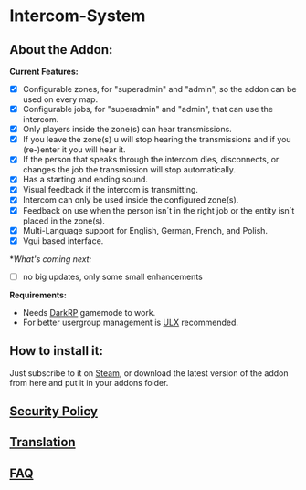 # Intercom-System

## About the Addon:
**Current Features:**
- [x] Configurable zones, for "superadmin" and "admin", so the addon can be used on every map.
- [x] Configurable jobs, for "superadmin" and "admin", that can use the intercom.
- [x] Only players inside the zone(s) can hear transmissions.
- [x] If you leave the zone(s) u will stop hearing the transmissions and if you (re-)enter it you will hear it.
- [x] If the person that speaks through the intercom dies, disconnects, or changes the job the transmission will stop automatically.
- [x] Has a starting and ending sound.
- [x] Visual feedback if the intercom is transmitting.
- [x] Intercom can only be used inside the configured zone(s).
- [x] Feedback on use when the person isn´t in the right job or the entity isn´t placed in the zone(s).
- [x] Multi-Language support for English, German, French, and Polish.
- [x] Vgui based interface.

**What's coming next:*
- [ ] no big updates, only some small enhancements

**Requirements:**
- Needs [DarkRP](https://steamcommunity.com/sharedfiles/filedetails/?id=248302805) gamemode to work.
- For better usergroup management is [ULX](https://steamcommunity.com/sharedfiles/filedetails/?id=557962280) recommended.

## How to install it: 
Just subscribe to it on [Steam](https://steamcommunity.com/sharedfiles/filedetails/?id=2147062567),
or download the latest version of the addon from here and put it in your addons folder.

## [Security Policy](https://github.com/mrflolo/Intercom-System/blob/master/SECURITY.md)

## [Translation](https://github.com/mrflolo/Intercom-System/wiki/Translation)

## [FAQ](https://github.com/mrflolo/Intercom-System/wiki/FAQ)

